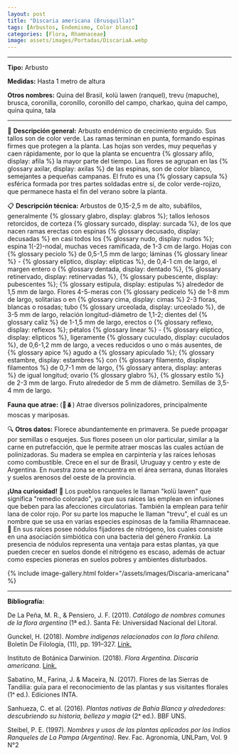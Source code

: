 ```yaml
---
layout: post
title: "Discaria americana (Brusquilla)"
tags: [Arbustos, Endemismo, Color blanco]
categories: [Flora, Rhamnaceae]
image: assets/images/Portadas/DiscariaA.webp
---
```


***

**Tipo:** Arbusto

**Medidas:** Hasta 1 metro de altura

**Otros nombres:** Quina del Brasil, kolü lawen (ranquel), trevu (mapuche), brusca, coronilla, coronillo, coronillo del campo, charkao, quina del campo, quina quina, tala

***

🌱 **Descripción general:** Arbusto endémico de crecimiento erguido. Sus tallos son de color verde. Las ramas terminan en punta, formando espinas firmes que protegen a la planta. Las hojas son verdes, muy pequeñas y caen rápidamente, por lo que la planta se encuentra {% glossary afilo, display: afila %} la mayor parte del tiempo. Las flores se agrupan en las {% glossary axilar, display: axilas %} de las espinas, son de color blanco, semejantes a pequeñas campanas. El fruto es una {% glossary capsula %} esférica formada por tres partes soldadas entre sí, de color verde-rojizo, que permanece hasta el fin del verano sobre la planta.

📋 **Descripción técnica:** Arbustos de 0,15-2,5 m de alto, subáfilos, generalmente {% glossary glabro, display: glabros %}; tallos leñosos retorcidos, de corteza {% glossary surcado, display: surcada %}, de los que nacen ramas erectas con espinas {% glossary decusado, display: decusadas %} en casi todos los {% glossary nudo, display: nudos %}; espina 1(-2)-nodal, muchas veces ramificada, de 1-3 cm de largo. Hojas con {% glossary peciolo %} de 0,5-1,5 mm de largo; láminas {% glossary linear %} - {% glossary eliptico, display: elipticas %}, de 0,4-1 cm de largo, el margen entero o {% glossary dentada, display: dentado %}, {% glossary retinervado, display: retinervadas %}, {% glossary pubescente, display: pubescentes %}; {% glossary estipula, display: estipulas %} alrededor de 1,5 mm de largo. Flores 4-5-meras con {% glossary pedicelo %} de 1-8 mm de largo, solitarias o en {% glossary cima, display: cimas %} 2-3 floras, blancas o rosadas; tubo {% glossary urceolada, display: urceolado %}, de 3-5 mm de largo, relación longitud-diámetro de 1,1-2; dientes del {% glossary caliz %} de 1-1,5 mm de largo, erectos o {% glossary reflexo, display: reflexos %}; pétalos {% glossary linear %} - {% glossary eliptico, display: elipticos %}, ligeramente {% glossary cuculado, display: cuculados %}, de 0,6-1,2 mm de largo, a veces reducidos o uno o más ausentes, de {% glossary apice %} agudo a {% glossary apiculado %}; {% glossary estambre, display: estambres %} con {% glossary filamento, display: filamentos %} de 0,7-1 mm de largo, {% glossary antera, display: anteras %} de igual longitud; ovario {% glossary glabro %}, {% glossary estilo %} de 2-3 mm de largo. Fruto alrededor de 5 mm de diámetro. Semillas de 3,5-4 mm de largo.

**Fauna que atrae:** (🦋🪲) Atrae diversos polinizadores, principalmente moscas y mariposas.

🔍 **Otros datos:** Florece abundantemente en primavera. Se puede propagar por semillas o esquejes. Sus flores poseen un olor particular, similar a la carne en putrefacción, que le permite atraer moscas las cuales actúan de polinizadoras. Su madera se emplea en carpintería y las raíces leñosas como combustible. Crece en el sur de Brasil,  Uruguay y centro y este de Argentina. En nuestra zona se encuentra en el área serrana, dunas litorales y suelos arenosos del oeste de la provincia.

**¡Una curiosidad!** 👀 Los pueblos ranqueles le llaman "kolü lawen" que significa "remedio colorado", ya que sus raíces las emplean en infusiones que beben para las afecciones circulatorias. También la emplean para teñir lana de color rojo. Por su parte los mapuche le llaman "trevu", el cuál es un nombre que se usa en varias especies espinosas de la familia Rhamnaceae.
👀 En sus raíces posee nódulos fijadores de nitrógeno, los cuales consiste en una asociación simbiótica con una bacteria del género *Frankia*. La presencia de nódulos representa una ventaja para estas plantas, ya que pueden crecer en suelos donde el nitrógeno es escaso, además de actuar como especies pioneras en suelos pobres y ambientes disturbados.

 {% include image-gallery.html folder="/assets/images/Discaria-americana" %}

***

**Bibliografía:**

De La Peña, M. R., & Pensiero, J. F. (2011). *Catálogo de nombres comunes de la flora argentina* (1ª ed.). Santa Fé: Universidad Nacional del Litoral.

Gunckel, H. (2018). *Nombre indígenas relacionados con la flora chilena.* Boletín De Filología, (11), pp. 191–327. [Link.](https://revistapsicologia.uchile.cl/index.php/BDF/article/view/49849)

Instituto de Botánica Darwinion. (2018). *Flora Argentina. Discaria americana*. [Link.](https://buscador.floraargentina.edu.ar/species/details/3620)

Sabatino, M., Farina, J. & Maceira, N. (2017). Flores de las Sierras de Tandilia: guía para el reconocimiento de las plantas y sus visitantes florales (1ᵃ ed.). Ediciones INTA.

Sanhueza, C. et al. (2016). *Plantas nativas de Bahía Blanca y alrededores: descubriendo su historia, belleza y magia* (2ᵃ ed.). BBF UNS.

Steibel, P. E. (1997). *Nombres y usos de las plantas aplicados por los Indios Ranqueles de La Pampa (Argentina)*. Rev. Fac. Agronomía, UNLPam, Vol. 9 N°2
